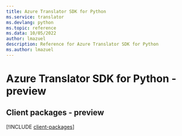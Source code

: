 ```yaml
---
title: Azure Translator SDK for Python
ms.service: translator
ms.devlang: python
ms.topic: reference
ms.data: 10/05/2022
author: lmazuel
description: Reference for Azure Translator SDK for Python
ms.author: lmazuel
---
```

# Azure Translator SDK for Python - preview

## Client packages - preview
[!INCLUDE [client-packages](translator-client-index.md)]